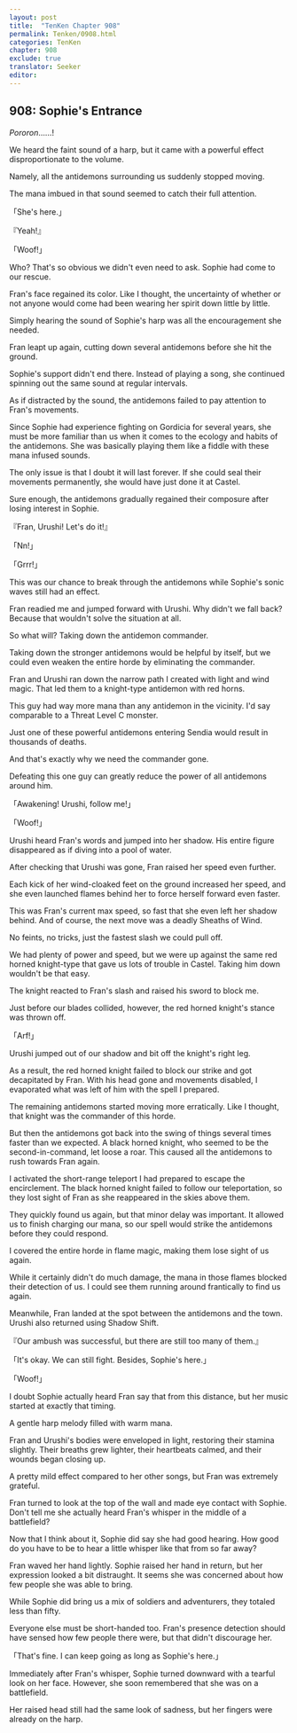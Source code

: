 ```yaml
---
layout: post
title:  "TenKen Chapter 908"
permalink: Tenken/0908.html
categories: TenKen
chapter: 908
exclude: true
translator: Seeker
editor: 
---
```

<h2>908: Sophie's Entrance</h2>

*Pororon*……!

We heard the faint sound of a harp, but it came with a powerful effect disproportionate to the volume.

Namely, all the antidemons surrounding us suddenly stopped moving.

The mana imbued in that sound seemed to catch their full attention.

「She's here.」

『Yeah!』

「Woof!」

Who? That's so obvious we didn't even need to ask. Sophie had come to our rescue.

Fran's face regained its color. Like I thought, the uncertainty of whether or not anyone would come had been wearing her spirit down little by little.

Simply hearing the sound of Sophie's harp was all the encouragement she needed.

Fran leapt up again, cutting down several antidemons before she hit the ground.

Sophie's support didn't end there. Instead of playing a song, she continued spinning out the same sound at regular intervals.

As if distracted by the sound, the antidemons failed to pay attention to Fran's movements.

Since Sophie had experience fighting on Gordicia for several years, she must be more familiar than us when it comes to the ecology and habits of the antidemons. She was basically playing them like a fiddle with these mana infused sounds.

The only issue is that I doubt it will last forever. If she could seal their movements permanently, she would have just done it at Castel.

Sure enough, the antidemons gradually regained their composure after losing interest in Sophie.

『Fran, Urushi! Let's do it!』

「Nn!」

「Grrr!」

This was our chance to break through the antidemons while Sophie's sonic waves still had an effect.

Fran readied me and jumped forward with Urushi. Why didn't we fall back? Because that wouldn't solve the situation at all.

So what will? Taking down the antidemon commander.

Taking down the stronger antidemons would be helpful by itself, but we could even weaken the entire horde by eliminating the commander.

Fran and Urushi ran down the narrow path I created with light and wind magic. That led them to a knight-type antidemon with red horns.

This guy had way more mana than any antidemon in the vicinity. I'd say comparable to a Threat Level C monster.

Just one of these powerful antidemons entering Sendia would result in thousands of deaths.

And that's exactly why we need the commander gone.

Defeating this one guy can greatly reduce the power of all antidemons around him.

「Awakening! Urushi, follow me!」

「Woof!」

Urushi heard Fran's words and jumped into her shadow. His entire figure disappeared as if diving into a pool of water.

After checking that Urushi was gone, Fran raised her speed even further.

Each kick of her wind-cloaked feet on the ground increased her speed, and she even launched flames behind her to force herself forward even faster.

This was Fran's current max speed, so fast that she even left her shadow behind. And of course, the next move was a deadly Sheaths of Wind.

No feints, no tricks, just the fastest slash we could pull off.

We had plenty of power and speed, but we were up against the same red horned knight-type that gave us lots of trouble in Castel. Taking him down wouldn't be that easy.

The knight reacted to Fran's slash and raised his sword to block me.

Just before our blades collided, however, the red horned knight's stance was thrown off.

「Arf!」

Urushi jumped out of our shadow and bit off the knight's right leg.

As a result, the red horned knight failed to block our strike and got decapitated by Fran. With his head gone and movements disabled, I evaporated what was left of him with the spell I prepared.

The remaining antidemons started moving more erratically. Like I thought, that knight was the commander of this horde.

But then the antidemons got back into the swing of things several times faster than we expected. A black horned knight, who seemed to be the second-in-command, let loose a roar. This caused all the antidemons to rush towards Fran again.

I activated the short-range teleport I had prepared to escape the encirclement. The black horned knight failed to follow our teleportation, so they lost sight of Fran as she reappeared in the skies above them.

They quickly found us again, but that minor delay was important. It allowed us to finish charging our mana, so our spell would strike the antidemons before they could respond.

I covered the entire horde in flame magic, making them lose sight of us again.

While it certainly didn't do much damage, the mana in those flames blocked their detection of us. I could see them running around frantically to find us again.

Meanwhile, Fran landed at the spot between the antidemons and the town. Urushi also returned using Shadow Shift.

『Our ambush was successful, but there are still too many of them.』

「It's okay. We can still fight. Besides, Sophie's here.」

「Woof!」

I doubt Sophie actually heard Fran say that from this distance, but her music started at exactly that timing.

A gentle harp melody filled with warm mana.

Fran and Urushi's bodies were enveloped in light, restoring their stamina slightly. Their breaths grew lighter, their heartbeats calmed, and their wounds began closing up.

A pretty mild effect compared to her other songs, but Fran was extremely grateful.

Fran turned to look at the top of the wall and made eye contact with Sophie. Don't tell me she actually heard Fran's whisper in the middle of a battlefield?

Now that I think about it, Sophie did say she had good hearing. How good do you have to be to hear a little whisper like that from so far away?

Fran waved her hand lightly. Sophie raised her hand in return, but her expression looked a bit distraught. It seems she was concerned about how few people she was able to bring.

While Sophie did bring us a mix of soldiers and adventurers, they totaled less than fifty.

Everyone else must be short-handed too. Fran's presence detection should have sensed how few people there were, but that didn't discourage her.

「That's fine. I can keep going as long as Sophie's here.」

Immediately after Fran's whisper, Sophie turned downward with a tearful look on her face. However, she soon remembered that she was on a battlefield.

Her raised head still had the same look of sadness, but her fingers were already on the harp.



